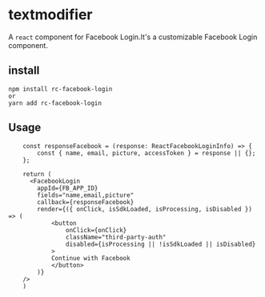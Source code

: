 # textmodifier

A `react` component for Facebook Login.It's a customizable Facebook Login component.

## install

```
npm install rc-facebook-login
or
yarn add rc-facebook-login
```

## Usage

```
    const responseFacebook = (response: ReactFacebookLoginInfo) => {
        const { name, email, picture, accessToken } = response || {};
    };

    return (
      <FacebookLogin
        appId={FB_APP_ID}
        fields="name,email,picture"
        callback={responseFacebook}
        render={({ onClick, isSdkLoaded, isProcessing, isDisabled }) => (
            <button
                onClick={onClick}
                className="third-party-auth"
                disabled={isProcessing || !isSdkLoaded || isDisabled}
            >
            Continue with Facebook
            </button>
        )}
    />
    )
```
